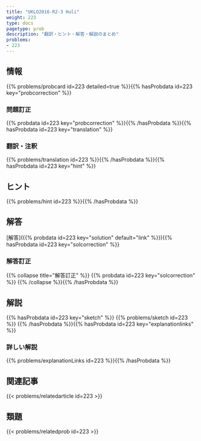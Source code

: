 ```yaml
---
title: "UKLO2016-R2-3 Huli"
weight: 223
type: docs
pagetype: prob
description: "翻訳・ヒント・解答・解説のまとめ"
problems: 
- 223
---
```


## 情報

{{% problems/probcard id=223 detailed=true %}}{{% hasProbdata id=223 key="probcorrection" %}}

### 問題訂正

{{% probdata id=223 key="probcorrection" %}}{{% /hasProbdata %}}{{% hasProbdata id=223 key="translation" %}}

### 翻訳・注釈

{{% problems/translation id=223 %}}{{% /hasProbdata %}}{{% hasProbdata id=223 key="hint" %}}

## ヒント

{{% problems/hint id=223 %}}{{% /hasProbdata %}}

## 解答

[解答]({{% probdata id=223 key="solution" default="link" %}}){{% hasProbdata id=223 key="solcorrection" %}}

### 解答訂正

{{% collapse title="解答訂正" %}}
{{% probdata id=223 key="solcorrection" %}}
{{% /collapse %}}{{% /hasProbdata %}}

## 解説

{{% hasProbdata id=223 key="sketch" %}}
{{% problems/sketch id=223 %}}
{{% /hasProbdata %}}{{% hasProbdata id=223 key="explanationlinks" %}}

### 詳しい解説

{{% problems/explanationLinks id=223 %}}{{% /hasProbdata %}}

## 関連記事

{{< problems/relatedarticle id=223 >}}

## 類題

{{< problems/relatedprob id=223 >}}
